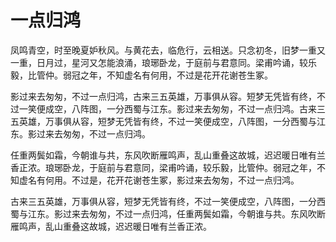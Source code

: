 # 一点归鸿


凤鸣青空，时至晚夏妒秋风。与黄花去，临危行，云相送。只念初冬，旧梦一重又一重，日月过，星河又怎能浪涌，琅琊卧龙，于庭前与君意同。梁甫吟诵，较乐毅，比管仲。弱冠之年，不知虚名有何用，不过是花开花谢苍生冢。

影过来去匆匆，不过一点归鸿，古来三五英雄，万事俱从容。短梦无凭皆有终，不过一笑便成空，八阵图，一分西蜀与江东。影过来去匆匆，不过一点归鸿。古来三五英雄，万事俱从容，短梦无凭皆有终，不过一笑便成空，八阵图，一分西蜀与江东。影过来去匆匆，不过一点归鸿。

任重两鬓如霜，今朝谁与共，东风吹断雁鸣声，乱山重叠这故城，迟迟暖日唯有兰香正浓。琅琊卧龙，于庭前与君意同，梁甫吟诵，较乐毅，比管仲。弱冠之年，不知虚名有何用。不过是，花开花谢苍生冢，影过来去匆匆，不过一点归鸿。

古来三五英雄，万事俱从容，短梦无凭皆有终，不过一笑便成空，八阵图，一分西蜀与江东。影过来去匆匆，不过一点归鸿，任重两鬓如霜，今朝谁与共。东风吹断雁鸣声，乱山重叠这故城，迟迟暖日唯有兰香正浓。